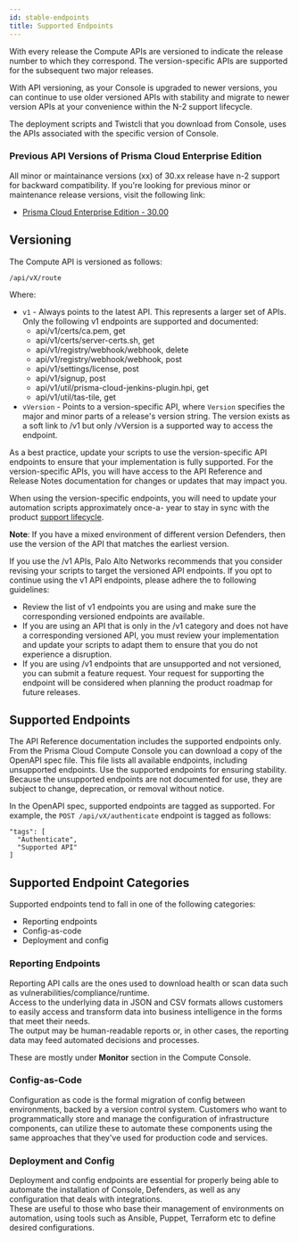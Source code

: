 ```yaml
---
id: stable-endpoints
title: Supported Endpoints
---
```


With every release the Compute APIs are versioned to indicate the release number to which they correspond.
The version-specific APIs are supported for the subsequent two major releases.

With API versioning, as your Console is upgraded to newer versions, you can continue to use older versioned APIs with stability and migrate to newer version APIs at your convenience within the N-2 support lifecycle.

The deployment scripts and Twistcli that you download from Console, uses the APIs associated with the specific version of Console.

### Previous API Versions of Prisma Cloud Enterprise Edition

All minor or maintainance versions (xx) of 30.xx release have n-2 support for backward compatibility.
If you're looking for previous minor or maintenance release versions, visit the following link:

* [Prisma Cloud Enterprise Edition - 30.00](/prisma-cloud/api/cwpp/30-00/)
## Versioning

The Compute API is versioned as follows:

`/api/vX/route`

Where:

- `v1` - Always points to the latest API. This represents a larger set of APIs. Only the following v1 endpoints are supported and documented:
  - api/v1/certs/ca.pem, get
  - api/v1/certs/server-certs.sh, get
  - api/v1/registry/webhook/webhook, delete
  - api/v1/registry/webhook/webhook, post
  - api/v1/settings/license, post
  - api/v1/signup, post
  - api/v1/util/prisma-cloud-jenkins-plugin.hpi, get
  - api/v1/util/tas-tile, get
- `vVersion` - Points to a version-specific API, where `Version` specifies the major and minor parts of a release's version string. The version exists as a soft link to /v1 but only /vVersion is a supported way to access the endpoint.

As a best practice, update your scripts to use the version-specific API endpoints to ensure that your implementation is fully supported.
For the version-specific APIs, you will have access to the API Reference and Release Notes documentation for changes or updates that may impact you.

When using the version-specific endpoints, you will need to update your automation scripts approximately once-a- year to stay in sync with the product [support lifecycle](https://docs.paloaltonetworks.com/prisma/prisma-cloud/prisma-cloud-admin-compute/upgrade/support_lifecycle.html).

**Note**: If you have a mixed environment of different version Defenders, then use the version of the API that matches the earliest version.

If you use the /v1 APIs, Palo Alto Networks recommends that you consider revising your scripts to target the versioned API endpoints.
If you opt to continue using the v1 API endpoints, please adhere the to following guidelines:

- Review the list of v1 endpoints you are using and make sure the corresponding versioned endpoints are available.
- If you are using an API that is only in the /v1 category and does not have a corresponding versioned API, you must review your implementation and update your scripts to adapt them to ensure that you do not experience a disruption.
- If you are using /v1 endpoints that are unsupported and not versioned, you can submit a feature request.
  Your request for supporting the endpoint will be considered when planning the product roadmap for future releases.

## Supported Endpoints

The API Reference documentation includes the supported endpoints only.
From the Prisma Cloud Compute Console you can download a copy of the OpenAPI spec file.
This file lists all available endpoints, including unsupported endpoints.
Use the supported endpoints for ensuring stability.
Because the unsupported endpoints are not documented for use, they are subject to change, deprecation, or removal without notice.

In the OpenAPI spec, supported endpoints are tagged as supported.
For example, the `POST /api/vX/authenticate` endpoint is tagged as follows:

```
"tags": [
  "Authenticate",
  "Supported API"
]
```

## Supported Endpoint Categories

Supported endpoints tend to fall in one of the following categories:

- Reporting endpoints
- Config-as-code
- Deployment and config

### Reporting Endpoints

Reporting API calls are the ones used to download health or scan data such as vulnerabilities/compliance/runtime.  
Access to the underlying data in JSON and CSV formats allows customers to easily access and transform data into business intelligence in the forms that meet their needs.  
The output may be human-readable reports or, in other cases, the reporting data may feed automated decisions and processes.

These are mostly under **Monitor** section in the Compute Console.

### Config-as-Code

Configuration as code is the formal migration of config between environments, backed by a version control system.
Customers who want to programmatically store and manage the configuration of infrastructure components, can utilize these to automate these components using the same approaches that they've used for production code and services.

### Deployment and Config

Deployment and config endpoints are essential for properly being able to automate the installation of Console, Defenders, as well as any configuration that deals with integrations.  
These are useful to those who base their management of environments on automation, using tools such as Ansible, Puppet, Terraform etc to define desired configurations.
